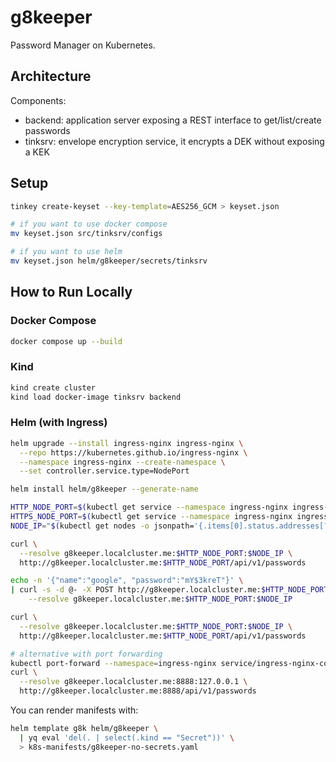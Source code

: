 # g8keeper

Password Manager on Kubernetes.

## Architecture

Components:

- backend: application server exposing a REST interface to get/list/create
  passwords
- tinksrv: envelope encryption service, it encrypts a DEK without exposing a KEK

## Setup

```bash
tinkey create-keyset --key-template=AES256_GCM > keyset.json

# if you want to use docker compose
mv keyset.json src/tinksrv/configs

# if you want to use helm
mv keyset.json helm/g8keeper/secrets/tinksrv
```

## How to Run Locally

### Docker Compose

```bash
docker compose up --build
```

### Kind

```bash
kind create cluster
kind load docker-image tinksrv backend
```

### Helm (with Ingress)

```bash
helm upgrade --install ingress-nginx ingress-nginx \
  --repo https://kubernetes.github.io/ingress-nginx \
  --namespace ingress-nginx --create-namespace \
  --set controller.service.type=NodePort

helm install helm/g8keeper --generate-name

HTTP_NODE_PORT=$(kubectl get service --namespace ingress-nginx ingress-nginx-controller -o jsonpath="{.spec.ports[0].nodePort}")
HTTPS_NODE_PORT=$(kubectl get service --namespace ingress-nginx ingress-nginx-controller -o jsonpath="{.spec.ports[1].nodePort}")
NODE_IP="$(kubectl get nodes -o jsonpath='{.items[0].status.addresses[?(@.type=="InternalIP")].address}')"

curl \
  --resolve g8keeper.localcluster.me:$HTTP_NODE_PORT:$NODE_IP \
  http://g8keeper.localcluster.me:$HTTP_NODE_PORT/api/v1/passwords

echo -n '{"name":"google", "password":"mY$3kreT"}' \
| curl -s -d @- -X POST http://g8keeper.localcluster.me:$HTTP_NODE_PORT/api/v1/passwords \
    --resolve g8keeper.localcluster.me:$HTTP_NODE_PORT:$NODE_IP

curl \
  --resolve g8keeper.localcluster.me:$HTTP_NODE_PORT:$NODE_IP \
  http://g8keeper.localcluster.me:$HTTP_NODE_PORT/api/v1/passwords

# alternative with port forwarding
kubectl port-forward --namespace=ingress-nginx service/ingress-nginx-controller 8888:80
curl \
  --resolve g8keeper.localcluster.me:8888:127.0.0.1 \
  http://g8keeper.localcluster.me:8888/api/v1/passwords
```

You can render manifests with:

```bash
helm template g8k helm/g8keeper \
  | yq eval 'del(. | select(.kind == "Secret"))' \
  > k8s-manifests/g8keeper-no-secrets.yaml
```
